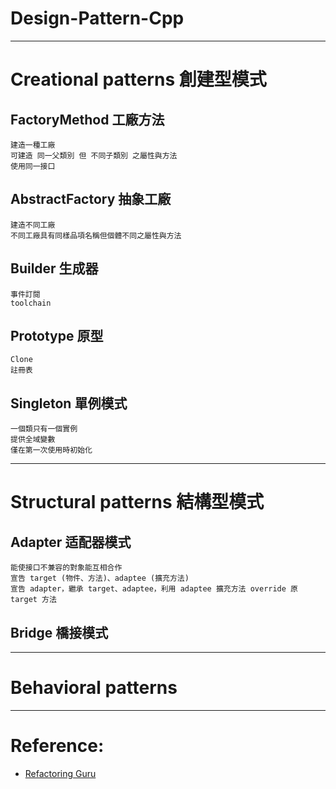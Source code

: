 # Design-Pattern-Cpp

---

# Creational patterns 創建型模式

## FactoryMethod 工廠方法
    建造一種工廠
    可建造 同一父類別 但 不同子類別 之屬性與方法
    使用同一接口

## AbstractFactory 抽象工廠
    建造不同工廠
    不同工廠具有同樣品項名稱但個體不同之屬性與方法

## Builder 生成器
    事件訂閱
    toolchain

## Prototype 原型
    Clone
    註冊表

## Singleton 單例模式
    一個類只有一個實例
    提供全域變數
    僅在第一次使用時初始化

---

# Structural patterns 結構型模式

## Adapter 适配器模式
    能使接口不兼容的對象能互相合作
    宣告 target (物件、方法)、adaptee (擴充方法)
    宣告 adapter，繼承 target、adaptee，利用 adaptee 擴充方法 override 原 target 方法

## Bridge 橋接模式


---

# Behavioral patterns

---
# Reference:

- [Refactoring Guru]

[Refactoring Guru]: https://refactoring.guru/
